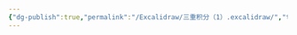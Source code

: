 ```yaml
---
{"dg-publish":true,"permalink":"/Excalidraw/三重积分（1）.excalidraw/","tags":["excalidraw"]}
---
```

<style> .container {font-family: sans-serif; text-align: center;} .button-wrapper button {z-index: 1;height: 40px; width: 100px; margin: 10px;padding: 5px;} .excalidraw .App-menu_top .buttonList { display: flex;} .excalidraw-wrapper { height: 800px; margin: 50px; position: relative;} :root[dir="ltr"] .excalidraw .layer-ui__wrapper .zen-mode-transition.App-menu_bottom--transition-left {transform: none;} </style><script src="https://cdn.jsdelivr.net/npm/react@17/umd/react.production.min.js"></script><script src="https://cdn.jsdelivr.net/npm/react-dom@17/umd/react-dom.production.min.js"></script><script type="text/javascript" src="https://cdn.jsdelivr.net/npm/@excalidraw/excalidraw@0/dist/excalidraw.production.min.js"></script><div id="三重积分（1）excalidraw.md"></div><script>(function(){const InitialData={"type":"excalidraw","version":2,"source":"https://github.com/zsviczian/obsidian-excalidraw-plugin/releases/tag/2.6.7","elements":[{"id":"COajR3ezdjkUDsZUz2cxa","type":"line","x":-161.20001220703125,"y":73.66246795654297,"width":326.40008544921875,"height":0,"angle":0,"strokeColor":"#1e1e1e","backgroundColor":"transparent","fillStyle":"solid","strokeWidth":2,"strokeStyle":"solid","roughness":0,"opacity":100,"groupIds":[],"frameId":null,"index":"a0","roundness":{"type":2},"seed":1021641102,"version":40,"versionNonce":823141970,"isDeleted":false,"boundElements":[],"updated":1740445158750,"link":null,"locked":false,"points":[[0,0],[326.40008544921875,0]],"lastCommittedPoint":null,"startBinding":null,"endBinding":null,"startArrowhead":null,"endArrowhead":null},{"id":"tqsKQKIeCMJzL0CuFuvwq","type":"line","x":-162,"y":73.66246795654297,"width":134.52303929885915,"height":233.00073885420886,"angle":0,"strokeColor":"#1e1e1e","backgroundColor":"transparent","fillStyle":"solid","strokeWidth":2,"strokeStyle":"solid","roughness":0,"opacity":100,"groupIds":[],"frameId":null,"index":"a1","roundness":{"type":2},"seed":767587854,"version":46,"versionNonce":483268046,"isDeleted":false,"boundElements":[],"updated":1740445167919,"link":null,"locked":false,"points":[[0,0],[-134.52303929885915,233.00073885420886]],"lastCommittedPoint":null,"startBinding":null,"endBinding":null,"startArrowhead":null,"endArrowhead":null},{"id":"EI3yxFjOtDrbEZ1ZP5TFl","type":"line","x":-162,"y":73.66246795654297,"width":2.842170943040401e-14,"height":386.3999786376953,"angle":0,"strokeColor":"#1e1e1e","backgroundColor":"transparent","fillStyle":"solid","strokeWidth":2,"strokeStyle":"solid","roughness":0,"opacity":100,"groupIds":[],"frameId":null,"index":"a2","roundness":{"type":2},"seed":2070733778,"version":88,"versionNonce":187820882,"isDeleted":false,"boundElements":[],"updated":1740445176219,"link":null,"locked":false,"points":[[0,0],[2.842170943040401e-14,-386.3999786376953]],"lastCommittedPoint":null,"startBinding":null,"endBinding":null,"startArrowhead":null,"endArrowhead":null},{"id":"BlIbzGhdW4kdzd5KEkykn","type":"line","x":-163.2511863841607,"y":-254.163157982421,"width":110.74881361583931,"height":521.4256625600577,"angle":0,"strokeColor":"#1e1e1e","backgroundColor":"transparent","fillStyle":"solid","strokeWidth":2,"strokeStyle":"solid","roughness":0,"opacity":100,"groupIds":[],"frameId":null,"index":"a3","roundness":{"type":2},"seed":1945116942,"version":148,"versionNonce":2000209486,"isDeleted":false,"boundElements":[],"updated":1740445487050,"link":null,"locked":false,"points":[[0,0],[-110.74881361583931,521.4256625600577]],"lastCommittedPoint":null,"startBinding":null,"endBinding":null,"startArrowhead":null,"endArrowhead":null},{"id":"M7YRE7MljNP5FrsQus1ZZ","type":"line","x":-162,"y":-254.33751678466797,"width":189.1248494746338,"height":327.5738482638817,"angle":0,"strokeColor":"#1e1e1e","backgroundColor":"transparent","fillStyle":"solid","strokeWidth":2,"strokeStyle":"solid","roughness":0,"opacity":100,"groupIds":[],"frameId":null,"index":"a4","roundness":{"type":2},"seed":1663557010,"version":44,"versionNonce":1776395282,"isDeleted":false,"boundElements":[],"updated":1740445228292,"link":null,"locked":false,"points":[[0,0],[189.1248494746338,327.5738482638817]],"lastCommittedPoint":null,"startBinding":null,"endBinding":null,"startArrowhead":null,"endArrowhead":null},{"id":"NoiHboqBGkiZnRj2t4qtj","type":"line","x":27.60003662109375,"y":73.66246795654297,"width":300.800048828125,"height":192.800048828125,"angle":0,"strokeColor":"#1e1e1e","backgroundColor":"transparent","fillStyle":"solid","strokeWidth":2,"strokeStyle":"solid","roughness":0,"opacity":100,"groupIds":[],"frameId":null,"index":"a5","roundness":{"type":2},"seed":1010322514,"version":114,"versionNonce":641995794,"isDeleted":false,"boundElements":[],"updated":1740445246971,"link":null,"locked":false,"points":[[0,0],[-300.800048828125,192.800048828125]],"lastCommittedPoint":null,"startBinding":null,"endBinding":null,"startArrowhead":null,"endArrowhead":null},{"id":"yXkqaxTT","type":"image","x":26.96635376369437,"y":25.636125222932947,"width":70,"height":39,"angle":0,"strokeColor":"#000000","backgroundColor":"transparent","fillStyle":"hachure","strokeWidth":1,"strokeStyle":"solid","roughness":1,"opacity":100,"roundness":null,"seed":94992,"version":45,"versionNonce":1741930450,"updated":1740445413378,"isDeleted":false,"groupIds":[],"boundElements":[],"link":null,"locked":false,"fileId":"1b94302e0352491191c06cd39ce41781e5acdb04","scale":[1,1],"index":"a6","frameId":null,"status":"pending","crop":null},{"id":"f1yTLQdQ","type":"image","x":-338.90960872373444,"y":255.47977188456986,"width":51,"height":16,"angle":0,"strokeColor":"#000000","backgroundColor":"transparent","fillStyle":"hachure","strokeWidth":1,"strokeStyle":"solid","roughness":1,"opacity":100,"roundness":null,"seed":52284,"version":46,"versionNonce":837069070,"updated":1740445450889,"isDeleted":false,"groupIds":[],"boundElements":[],"link":null,"locked":false,"fileId":"18b3ba0f634c7a3e903209cc68b7ee22dffba151","scale":[1,1],"index":"a7","frameId":null,"status":"pending","crop":null},{"id":"YCXWrTRR","type":"image","x":-222.54306989893587,"y":-270.0465755978305,"width":51,"height":16,"angle":0,"strokeColor":"#000000","backgroundColor":"transparent","fillStyle":"hachure","strokeWidth":1,"strokeStyle":"solid","roughness":1,"opacity":100,"roundness":null,"seed":85668,"version":57,"versionNonce":652508306,"updated":1740445479267,"isDeleted":false,"groupIds":[],"boundElements":[],"link":null,"locked":false,"fileId":"78a45b594dcbbb260f3040ff08c2a2348178fd2e","scale":[1,1],"index":"a8","frameId":null,"status":"pending","crop":null}],"appState":{"theme":"dark","viewBackgroundColor":"#ffffff","currentItemStrokeColor":"#1e1e1e","currentItemBackgroundColor":"transparent","currentItemFillStyle":"solid","currentItemStrokeWidth":2,"currentItemStrokeStyle":"solid","currentItemRoughness":0,"currentItemOpacity":100,"currentItemFontFamily":5,"currentItemFontSize":20,"currentItemTextAlign":"left","currentItemStartArrowhead":null,"currentItemEndArrowhead":"arrow","currentItemArrowType":"round","scrollX":570.0729326208183,"scrollY":485.4441551294517,"zoom":{"value":1.278718},"currentItemRoundness":"round","gridSize":20,"gridStep":5,"gridModeEnabled":false,"gridColor":{"Bold":"rgba(217, 217, 217, 0.5)","Regular":"rgba(230, 230, 230, 0.5)"},"currentStrokeOptions":null,"frameRendering":{"enabled":true,"clip":true,"name":true,"outline":true},"objectsSnapModeEnabled":false,"activeTool":{"type":"selection","customType":null,"locked":false,"lastActiveTool":null}},"files":{}};InitialData.scrollToContent=true;App=()=>{const e=React.useRef(null),t=React.useRef(null),[n,i]=React.useState({width:void 0,height:void 0});return React.useEffect(()=>{i({width:t.current.getBoundingClientRect().width,height:t.current.getBoundingClientRect().height});const e=()=>{i({width:t.current.getBoundingClientRect().width,height:t.current.getBoundingClientRect().height})};return window.addEventListener("resize",e),()=>window.removeEventListener("resize",e)},[t]),React.createElement(React.Fragment,null,React.createElement("div",{className:"excalidraw-wrapper",ref:t},React.createElement(ExcalidrawLib.Excalidraw,{ref:e,width:n.width,height:n.height,initialData:InitialData,viewModeEnabled:!0,zenModeEnabled:!0,gridModeEnabled:!1})))},excalidrawWrapper=document.getElementById("三重积分（1）excalidraw.md");ReactDOM.render(React.createElement(App),excalidrawWrapper);})();</script>